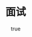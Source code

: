 ---
pageComponent:
  name: Catalogue
  data:
    path: 06.更多/01.面试
    imgUrl: /img/other.png
title: 面试
permalink: /more/interview/
sidebar: false
article: false
comment: false
editLink: false
author:
  name: pursuit
  link: https://github.com/unique-pure
---